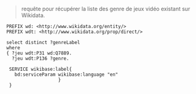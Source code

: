 > requête pour récupérer la liste des genre de jeux vidéo existant sur Wikidata.  

```
PREFIX wd: <http://www.wikidata.org/entity/>
PREFIX wdt: <http://www.wikidata.org/prop/direct/>

select distinct ?genreLabel
where
{ ?jeu wdt:P31 wd:Q7889.
  ?jeu wdt:P136 ?genre.
 
 SERVICE wikibase:label{
   bd:serviceParam wikibase:language "en"
                   }
 }
```
